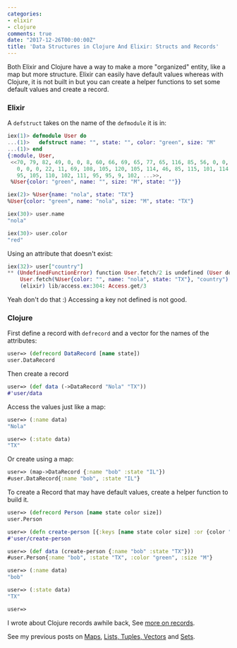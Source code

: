 ```yaml
---
categories:
- elixir
- clojure
comments: true
date: "2017-12-26T00:00:00Z"
title: 'Data Structures in Clojure And Elixir: Structs and Records'
---
```

Both Elixir and Clojure have a way to make a more "organized" entity, like a map but more structure. Elixir can easily have default values whereas with Clojure, it is not built in but you can create a helper functions to set some default values and create a record.

### Elixir

A `defstruct` takes on the name of the `defmodule` it is in:

```elixir
iex(1)> defmodule User do
...(1)>   defstruct name: "", state: "", color: "green", size: "M"
...(1)> end
{:module, User,
 <<70, 79, 82, 49, 0, 0, 8, 60, 66, 69, 65, 77, 65, 116, 85, 56, 0, 0, 0, 232,
   0, 0, 0, 22, 11, 69, 108, 105, 120, 105, 114, 46, 85, 115, 101, 114, 8, 95,
   95, 105, 110, 102, 111, 95, 95, 9, 102, ...>>,
 %User{color: "green", name: "", size: "M", state: ""}}

iex(2)> %User{name: "nola", state: "TX"}
%User{color: "green", name: "nola", size: "M", state: "TX"}

iex(30)> user.name
"nola"

iex(30)> user.color
"red"

```

Using an attribute that doesn't exist: 

```elixir
iex(32)> user["country"]
** (UndefinedFunctionError) function User.fetch/2 is undefined (User does not implement the Access behaviour)
    User.fetch(%User{color: "", name: "nola", state: "TX"}, "country")
    (elixir) lib/access.ex:304: Access.get/3

```

Yeah don't do that :) Accessing a key not defined is not good. 


### Clojure

First define a record with `defrecord` and a vector for the names of the attributes:

```clojure
user=> (defrecord DataRecord [name state])
user.DataRecord
```

Then create a record

```clojure
user=> (def data (->DataRecord "Nola" "TX"))
#'user/data
```

Access the values just like a map:
 
```clojure
user=> (:name data)
"Nola"

user=> (:state data)
"TX" 
```

Or create using a map: 

```clojure
user=> (map->DataRecord {:name "bob" :state "IL"})
#user.DataRecord{:name "bob", :state "IL"}
```

To create a Record that may have default values, create a helper function to build it. 

```clojure
user=> (defrecord Person [name state color size])
user.Person

user=> (defn create-person [{:keys [name state color size] :or {color "green" size "M" }}] (->Person name state color size))
#'user/create-person

user=> (def data (create-person {:name "bob" :state "TX"}))
#user.Person{:name "bob", :state "TX", :color "green", :size "M"}

user=> (:name data)
"bob"

user=> (:state data)
"TX"

user=>
```

I wrote about Clojure records awhile back, See [more on records](/2016/03/13/records-in-clojure/).



See my previous posts on [Maps](/2017/12/21/data-structures-in-clojure-and-elixir-maps/), [Lists, Tuples, Vectors](/2017/12/13/data-structures-in-clojure-and-elixir-lists-tuples-vectors/) and [Sets](/2017/12/17/data-structures-in-clojure-and-elixir-sets/).

